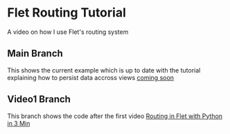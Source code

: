 # Flet Routing Tutorial

A video on how I use Flet's routing system

## Main Branch

This shows the current example which is up to date with the tutorial explaining how to persist data accross views [coming soon](https://youtube.com/@codingjq)

## Video1 Branch

This branch shows the code after the first video [Routing in Flet with Python in 3 Min](https://www.youtube.com/watch?v=tvysK9zWbIM)
